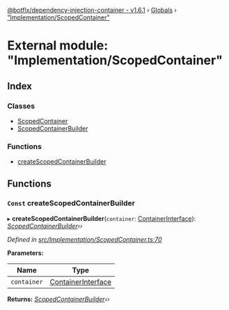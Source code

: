 [@botflx/dependency-injection-container - v1.6.1](../README.md) › [Globals](../globals.md) › ["Implementation/ScopedContainer"](_implementation_scopedcontainer_.md)

# External module: "Implementation/ScopedContainer"

## Index

### Classes

* [ScopedContainer](../classes/_implementation_scopedcontainer_.scopedcontainer.md)
* [ScopedContainerBuilder](../classes/_implementation_scopedcontainer_.scopedcontainerbuilder.md)

### Functions

* [createScopedContainerBuilder](_implementation_scopedcontainer_.md#const-createscopedcontainerbuilder)

## Functions

### `Const` createScopedContainerBuilder

▸ **createScopedContainerBuilder**(`container`: [ContainerInterface](../interfaces/_interfaces_.containerinterface.md)): *[ScopedContainerBuilder](../classes/_implementation_scopedcontainer_.scopedcontainerbuilder.md)‹›*

*Defined in [src/Implementation/ScopedContainer.ts:70](https://github.com/botflux/dependency-injection-container/blob/a5ee3f9/packages/DIContainer/src/Implementation/ScopedContainer.ts#L70)*

**Parameters:**

Name | Type |
------ | ------ |
`container` | [ContainerInterface](../interfaces/_interfaces_.containerinterface.md) |

**Returns:** *[ScopedContainerBuilder](../classes/_implementation_scopedcontainer_.scopedcontainerbuilder.md)‹›*
